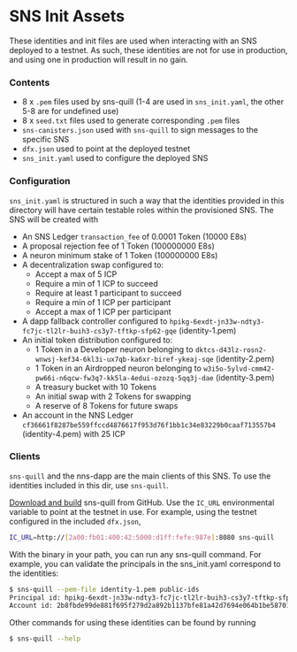 # SNS Init Assets

These identities and init files are used when interacting with an SNS deployed to a testnet. As such, these identities are 
not for use in production, and using one in production will result in no gain. 

### Contents

- 8 x `.pem` files used by sns-quill (1-4 are used in `sns_init.yaml`, the other 5-8 are for undefined use)
- 8 x `seed.txt` files used to generate corresponding `.pem` files
- `sns-canisters.json` used with `sns-quill` to sign messages to the specific SNS
- `dfx.json` used to point at the deployed testnet
- `sns_init.yaml` used to configure the deployed SNS

### Configuration

`sns_init.yaml` is structured in such a way that the identities provided in this directory will have certain
testable roles within the provisioned SNS. The SNS will be created with

- An SNS Ledger `transaction_fee` of 0.0001 Token (10000 E8s)
- A proposal rejection fee of 1 Token (100000000 E8s)
- A neuron minimum stake of 1 Token (100000000 E8s)
- A decentralization swap configured to:
  - Accept a max of 5 ICP
  - Require a min of 1 ICP to succeed
  - Require at least 1 participant to succeed
  - Require a min of 1 ICP per participant
  - Accept a max of 1 ICP per participant
- A dapp fallback controller configured to `hpikg-6exdt-jn33w-ndty3-fc7jc-tl2lr-buih3-cs3y7-tftkp-sfp62-gqe` (identity-1.pem)
- An initial token distribution configured to:
  - 1 Token in a Developer neuron belonging to `dktcs-d43lz-rosn2-wnwsj-kef34-6kl3i-ux7qb-ka6xr-biref-ykeaj-sqe` (identity-2.pem)
  - 1 Token in an Airdropped neuron belonging to `w3i5o-5ylvd-cmm42-pw66i-n6qcw-fw3q7-kk5la-4edui-ozozq-5qq3j-dae` (identity-3.pem)
  - A treasury bucket with 10 Tokens
  - An initial swap with 2 Tokens for swapping
  - A reserve of 8 Tokens for future swaps
- An account in the NNS Ledger `cf36661f8287be559ffccd4876617f953d76f1bb1c34e83229b0caaf713557b4` (identity-4.pem) with 25 ICP

### Clients

`sns-quill` and the nns-dapp are the main clients of this SNS. To use the identities 
included in this dir, use `sns-quill`.

[Download and build](https://github.com/dfinity/sns-quill) sns-quill from GitHub. Use the `IC_URL` environmental 
variable to point at the testnet in use. For example, using the testnet configured in the included `dfx.json`,

```bash
IC_URL=http://[2a00:fb01:400:42:5000:d1ff:fefe:987e]:8080 sns-quill
```

With the binary in your path, you can run any sns-quill command. For example, you can validate the principals in the 
sns_init.yaml correspond to the identities:

```bash
$ sns-quill --pem-file identity-1.pem public-ids
Principal id: hpikg-6exdt-jn33w-ndty3-fc7jc-tl2lr-buih3-cs3y7-tftkp-sfp62-gqe
Account id: 2b8fbde99de881f695f279d2a892b1137bfe81a42d7694e064b1be58701e1138
```

Other commands for using these identities can be found by running 

```bash
$ sns-quill --help
```

